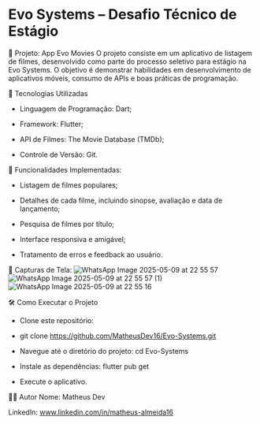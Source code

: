 <h1>Evo Systems – Desafio Técnico de Estágio</h1>

📱 Projeto: App Evo Movies
O projeto consiste em um aplicativo de listagem de filmes, desenvolvido como parte do processo seletivo para estágio na Evo Systems. O objetivo é demonstrar habilidades em desenvolvimento de aplicativos móveis, consumo de APIs e boas práticas de programação.

🚀 Tecnologias Utilizadas
- Linguagem de Programação: Dart;

- Framework: Flutter;

- API de Filmes: The Movie Database (TMDb);

- Controle de Versão: Git.

🔧 Funcionalidades Implementadas:
- Listagem de filmes populares;

- Detalhes de cada filme, incluindo sinopse, avaliação e data de lançamento;

- Pesquisa de filmes por título;

- Interface responsiva e amigável;

- Tratamento de erros e feedback ao usuário.

📸 Capturas de Tela:
![WhatsApp Image 2025-05-09 at 22 55 57](https://github.com/user-attachments/assets/281c066a-619c-4e9d-a790-5eb4f340a2b1)
![WhatsApp Image 2025-05-09 at 22 55 57 (1)](https://github.com/user-attachments/assets/47754853-6dd4-470a-94dc-76b0de2490e9)
![WhatsApp Image 2025-05-09 at 22 55 16](https://github.com/user-attachments/assets/cfbcb1f0-a50e-458c-9f37-4dee8651dfd9)



🛠️ Como Executar o Projeto
- Clone este repositório:

- git clone https://github.com/MatheusDev16/Evo-Systems.git

- Navegue até o diretório do projeto: cd Evo-Systems

- Instale as dependências: flutter pub get

- Execute o aplicativo.


👨‍💻 Autor
Nome: Matheus Dev

LinkedIn: www.linkedin.com/in/matheus-almeida16



